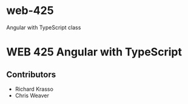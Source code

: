 # web-425
Angular with TypeScript class

# WEB 425 Angular with TypeScript 
## Contributors 
* Richard Krasso
* Chris Weaver

